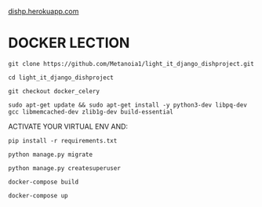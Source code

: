 [dishp.herokuapp.com](https://dishp.herokuapp.com)

# DOCKER LECTION
```
git clone https://github.com/Metanoia1/light_it_django_dishproject.git

```
```
cd light_it_django_dishproject

```
```
git checkout docker_celery

```
```
sudo apt-get update && sudo apt-get install -y python3-dev libpq-dev gcc libmemcached-dev zlib1g-dev build-essential
```
ACTIVATE YOUR VIRTUAL ENV AND:
```
pip install -r requirements.txt
```
```
python manage.py migrate
```
```
python manage.py createsuperuser
```
```
docker-compose build

```
```
docker-compose up

```

